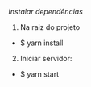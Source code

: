 *Instalar dependências*

1. Na raiz do projeto
- $ yarn install

2. Iniciar servidor:
- $ yarn start
